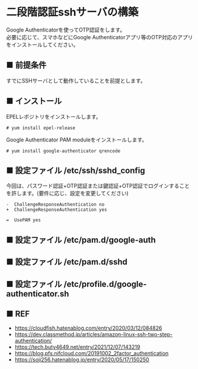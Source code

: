 # 二段階認証sshサーバの構築
Google Authenticatorを使ってOTP認証をします。  
必要に応じて、スマホなどにGoogle Authenticatorアプリ等のOTP対応のアプリをインストールしてください。
## ■ 前提条件
すでにSSHサーバとして動作していることを前提とします。

## ■ インストール
EPELレポジトリをインストールします。
```
# yum install epel-release
```
Google Authenticator PAM moduleをインストールします。
```
# yum install google-authenticator qrencode
```

## ■ 設定ファイル /etc/ssh/sshd_config
今回は、パスワード認証+OTP認証または鍵認証+OTP認証でログインすることを許します。(要件に応じ、設定を変更してください)
```
-  ChallengeResponseAuthentication no
+  ChallengeResponseAuthentication yes

=  UsePAM yes
```
## ■ 設定ファイル /etc/pam.d/google-auth
## ■ 設定ファイル /etc/pam.d/sshd
## ■ 設定ファイル /etc/profile.d/google-authenticator.sh

## ■ REF
- https://cloudfish.hatenablog.com/entry/2020/03/12/084826
- https://dev.classmethod.jp/articles/amazon-linux-ssh-two-step-authentication/
- https://tech.buty4649.net/entry/2021/12/07/143219
- https://blog.pfs.nifcloud.com/20191002_2factor_authentication
- https://soji256.hatenablog.jp/entry/2020/05/17/150250
